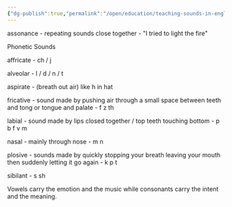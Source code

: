 ```yaml
---
{"dg-publish":true,"permalink":"/open/education/teaching-sounds-in-english/","dgHomeLink":true,"dgPassFrontmatter":false}
---
```





assonance - repeating sounds close together - "I tried to light the fire"


Phonetic Sounds

affricate - ch / j

alveolar - l / d / n / t

aspirate - (breath out air) like h in hat

fricative - sound made by pushing air through a small space between teeth and tong or tongue and palate - f z th

labial - sound made by lips closed together / top teeth touching bottom - p b f v m

nasal - mainly through nose - m n

plosive - sounds made by quickly stopping your breath leaving your mouth then suddenly letting it go again - k p t

sibilant - s sh

Vowels carry the emotion and the music while consonants carry the intent and the meaning.


